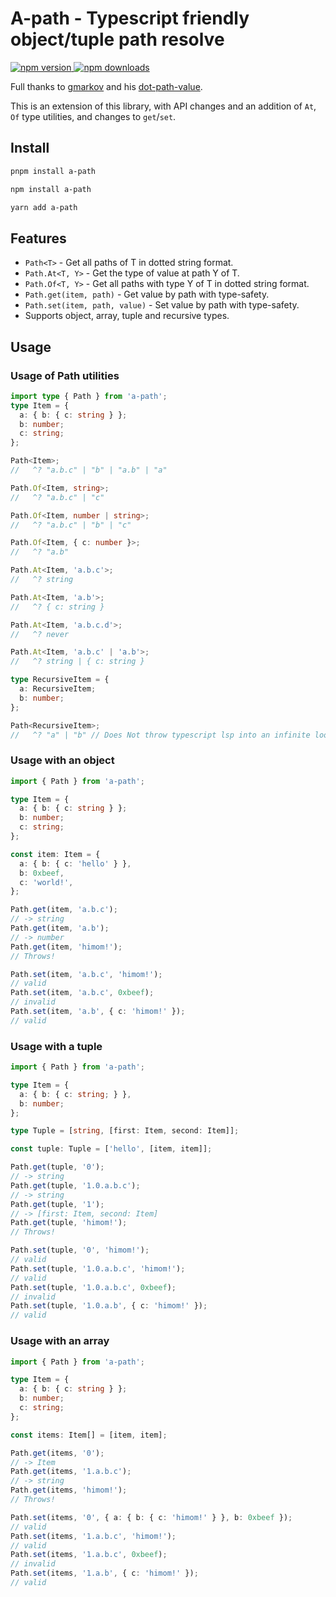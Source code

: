 # A-path - Typescript friendly object/tuple path resolve

<a href="https://www.npmjs.com/package/a-path">
  <img alt="npm version" src="https://img.shields.io/npm/v/a-path.svg?style=flat-square" />
</a>
<a href="https://www.npmjs.com/package/a-path">
  <img alt="npm downloads" src="https://img.shields.io/npm/dm/a-path.svg?style=flat-square" />
</a>

Full thanks to [gmarkov](https://github.com/g-makarov) and
his [dot-path-value](https://github.com/g-makarov/dot-path-value).

This is an extension of this library, with API changes and an addition of `At`, `Of` type utilities, and changes
to `get`/`set`.

## Install

```bash
pnpm install a-path
```

```bash
npm install a-path
```

```bash
yarn add a-path
```

## Features

- `Path<T>` - Get all paths of T in dotted string format.
- `Path.At<T, Y>` - Get the type of value at path Y of T.
- `Path.Of<T, Y>` - Get all paths with type Y of T in dotted string format.
- `Path.get(item, path)` - Get value by path with type-safety.
- `Path.set(item, path, value)` - Set value by path with type-safety.
- Supports object, array, tuple and recursive types.

## Usage

### Usage of Path utilities

```ts
import type { Path } from 'a-path';
type Item = {
  a: { b: { c: string } };
  b: number;
  c: string;
};

Path<Item>;
//   ^? "a.b.c" | "b" | "a.b" | "a"

Path.Of<Item, string>;
//   ^? "a.b.c" | "c"

Path.Of<Item, number | string>;
//   ^? "a.b.c" | "b" | "c"

Path.Of<Item, { c: number }>;
//   ^? "a.b"

Path.At<Item, 'a.b.c'>;
//   ^? string

Path.At<Item, 'a.b'>;
//   ^? { c: string }

Path.At<Item, 'a.b.c.d'>;
//   ^? never

Path.At<Item, 'a.b.c' | 'a.b'>;
//   ^? string | { c: string }

type RecursiveItem = {
  a: RecursiveItem;
  b: number;
};

Path<RecursiveItem>;
//   ^? "a" | "b" // Does Not throw typescript lsp into an infinite loop
```

### Usage with an object

```ts
import { Path } from 'a-path';

type Item = {
  a: { b: { c: string } };
  b: number;
  c: string;
};

const item: Item = {
  a: { b: { c: 'hello' } },
  b: 0xbeef,
  c: 'world!',
};

Path.get(item, 'a.b.c');
// -> string
Path.get(item, 'a.b');
// -> number
Path.get(item, 'himom!');
// Throws!

Path.set(item, 'a.b.c', 'himom!');
// valid
Path.set(item, 'a.b.c', 0xbeef);
// invalid
Path.set(item, 'a.b', { c: 'himom!' });
// valid
```

### Usage with a tuple

```ts
import { Path } from 'a-path';

type Item = {
  a: { b: { c: string; } },
  b: number;
};

type Tuple = [string, [first: Item, second: Item]];

const tuple: Tuple = ['hello', [item, item]];

Path.get(tuple, '0');
// -> string
Path.get(tuple, '1.0.a.b.c');
// -> string
Path.get(tuple, '1');
// -> [first: Item, second: Item]
Path.get(tuple, 'himom!');
// Throws!

Path.set(tuple, '0', 'himom!');
// valid
Path.set(tuple, '1.0.a.b.c', 'himom!');
// valid
Path.set(tuple, '1.0.a.b.c', 0xbeef);
// invalid
Path.set(tuple, '1.0.a.b', { c: 'himom!' });
// valid
```

### Usage with an array

```ts
import { Path } from 'a-path';

type Item = {
  a: { b: { c: string } };
  b: number;
  c: string;
};

const items: Item[] = [item, item];

Path.get(items, '0');
// -> Item
Path.get(items, '1.a.b.c');
// -> string
Path.get(items, 'himom!');
// Throws!

Path.set(items, '0', { a: { b: { c: 'himom!' } }, b: 0xbeef });
// valid
Path.set(items, '1.a.b.c', 'himom!');
// valid
Path.set(items, '1.a.b.c', 0xbeef);
// invalid
Path.set(items, '1.a.b', { c: 'himom!' });
// valid
```

